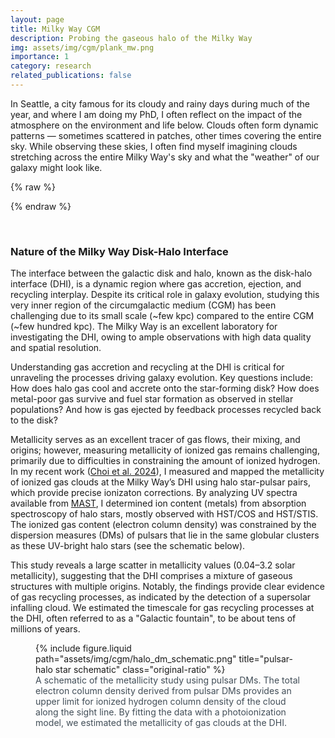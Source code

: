 ```yaml
---
layout: page
title: Milky Way CGM
description: Probing the gaseous halo of the Milky Way
img: assets/img/cgm/plank_mw.png
importance: 1
category: research
related_publications: false
---
```


<!-- match the figure height -->
<style>
.match-height {
height: 450px;
width: auto;
object-fit: contain;
}

@media (max-width: 768px) {
.match-height {
height: 200px; /* Adjust for smaller screens */
width: auto;
object-fit: contain;
}
}
</style>

<!-- Figure original ratio-->
<style>
.original-ratio {
  max-width: 100%; /* Ensure the image fits within its container */
  height: auto; /* Maintain the original aspect ratio */
  display: block; /* Remove any inline spacing issues */
}
</style>

<!-- small caption -->
<style>
.small-caption {
  font-size: 0.88rem; /* Adjust as needed */
  color: #424E58; /* Optional: a lighter text color */
}
</style>

In Seattle, a city famous for its cloudy and rainy days during much of the year, and where I am doing my PhD, I often reflect on the impact of the atmosphere on the environment and life below. Clouds often form dynamic patterns &mdash; sometimes scattered in patches, other times covering the entire sky<!--(which gave a spectacular view of solar eclipse in 2024)-->. While observing these skies, I often find myself imagining clouds stretching across the entire Milky Way's sky and what the "weather" of our galaxy might look like.

{% raw %}

<!--
<div class="row text-center">
<div class="col-sm mt-3 mt-md-0">
<figure>
{% include figure.liquid path="assets/img/cgm/greenlake_clouds.jpg" title="example image" class="img-fluid rounded z-depth-1 match-height" %}
<figcaption>Clouds above Green Lake, Seattle</figcaption>
</figure>
</div>
<div class="col-sm mt-3 mt-md-0">
<figure>
{% include figure.liquid path="assets/img/cgm/uw_solar_eclipse.png" title="example image" class="img-fluid rounded z-depth-1 match-height" %}
<figcaption>credit: University of Washington</figcaption>
</figure>
</div>
</div>
-->

{% endraw %}

<!--
Similar to the Earth, galaxies are surrounded by an atmosphere known as the circumgalactic medium (CGM). Extending to the galaxy's virial radius (and beyond), this diffuse, multiphase medium is thought to contain a substantial mass and serve as a gas budget for galactic star formation. I am interested in the CGM from the perspective of the baryon cycle, particularly connecting the CGM and central galaxy. The Milky Way is a good laboratory to test our understanding on the CGM, owing to ample observations with high data quality. -->

<br>
<h3>Nature of the Milky Way Disk-Halo Interface</h3>

The interface between the galactic disk and halo, known as the disk-halo interface (DHI), is a dynamic region where gas accretion, ejection, and recycling interplay. Despite its critical role in galaxy evolution, studying this very inner region of the circumgalactic medium (CGM) has been challenging due to its small scale (~few kpc) compared to the entire CGM (~few hundred kpc).
The Milky Way is an excellent laboratory for investigating the DHI, owing to ample observations with high data quality and spatial resolution.

<!--In the past decades, H I 21 cm surveys have mapped neutral gas clouds (T < 10<sup>4</sup> K) for the entire sky. Observations of H&alpha; emission from cool-warm gas (T ~ 10<sup>4-5</sup> K)-->

Understanding gas accretion and recycling at the DHI is critical for unraveling the processes driving galaxy evolution. Key questions include: How does halo gas cool and accrete onto the star-forming disk? How does metal-poor gas survive and fuel star formation as observed in stellar populations? And how is gas ejected by feedback processes recycled back to the disk?

Metallicity serves as an excellent tracer of gas flows, their mixing, and origins; however, measuring metallicity of ionized gas remains challenging, primarily due to difficulties in constraining the amount of ionized hydrogen. In my recent work (<a href="https://ui.adsabs.harvard.edu/abs/2024ApJ...976..222C/abstract">Choi et al. 2024</a>), I measured and mapped the metallicity of ionized gas clouds at the Milky Way’s DHI using halo star-pulsar pairs, which provide precise ionizaton corrections. By analyzing UV spectra available from <a href="https://archive.stsci.edu/">MAST</a>, I determined ion content (metals) from absorption spectroscopy of halo stars, mostly observed with HST/COS and HST/STIS. The ionized gas content (electron column density) was constrained by the dispersion measures (DMs) of pulsars that lie in the same globular clusters as these UV-bright halo stars (see the schematic below).

This study reveals a large scatter in metallicity values (0.04–3.2 solar metallicity), suggesting that the DHI comprises a mixture of gaseous structures with multiple origins. Notably, the findings provide clear evidence of gas recycling processes, as indicated by the detection of a supersolar infalling cloud. We estimated the timescale for gas recycling processes at the DHI, often referred to as a "Galactic fountain", to be about tens of millions of years.

<div class="col-sm mt-3 mt-md-0">
<figure>
{% include figure.liquid path="assets/img/cgm/halo_dm_schematic.png" title="pulsar-halo star schematic" class="original-ratio" %}
<figcaption class="small-caption">A schematic of the metallicity study using pulsar DMs. The total electron column density derived from pulsar DMs provides an upper limit for ionized hydrogen column density of the cloud along the sight line. By fitting the data with a photoionization model, we estimated the metallicity of gas clouds at the DHI.</figcaption>
</figure>

<!-- Galaxies are surrounded by a gaseous halo, so does our Milky Way. It features an atmosphere of the galaxies known as the circumgalactic medium (CGM). Unlike Earth's atmosphere, which extends to heights comparable to Earth's radius and has a mass on the order of one-millionth that of Earth, the CGM typically extends to the virial radius of the galaxy -- approximately 300 kpc for the Milky Way, which has the radius is about 15 kpc -- and is thought to contain a much greater mass than that of the central galaxy itself. -->
